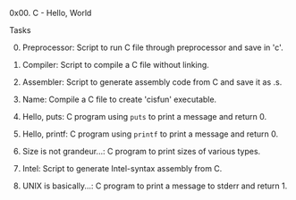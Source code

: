 0x00. C - Hello, World

Tasks

0. Preprocessor: Script to run C file through preprocessor and save in 'c'.

1. Compiler: Script to compile a C file without linking.

2. Assembler: Script to generate assembly code from C and save it as .s.

3. Name: Compile a C file to create 'cisfun' executable.

4. Hello, puts: C program using `puts` to print a message and return 0.

5. Hello, printf: C program using `printf` to print a message and return 0.

6. Size is not grandeur...: C program to print sizes of various types.

7. Intel: Script to generate Intel-syntax assembly from C.

8. UNIX is basically...: C program to print a message to stderr and return 1.
